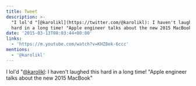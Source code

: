 ```yaml
---
title: Tweet
description: >-
  "I lol'd "[@karolikl](https://twitter.com/@karolikl): I haven't laughed this
  hard in a long time! "Apple engineer talks about the new 2015 MacBook" "
date: '2015-03-13T08:03:44+00:00'
links:
  - 'https://m.youtube.com/watch?v=KHZ8ek-6ccc'
mentions:
  - '@karolikl'
---
```

I lol'd "[@karolikl](https://twitter.com/@karolikl): I haven't laughed this hard in a long time! "Apple engineer talks about the new 2015 MacBook" 
